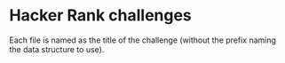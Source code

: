 # Hacker Rank challenges

Each file is named as the title of the challenge (without the prefix naming the data structure to use).
